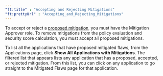 ```yaml
---
"ft:title" : "Accepting and Rejecting Mitigations"
"ft:prettyUrl" : "Accepting_and_Rejecting_Mitigations"
---
```


To accept or reject a [proposed mitigation](https://docs.veracode.com/r/Propose_Mitigating_Factors_for_a_Flaw), you must have the Mitigation Approver role. To remove mitigations from the policy evaluation and security score calculation, you must accept all proposed mitigations.

To list all the applications that have proposed mitigated flaws, from the Applications page, click **Show All Applications with Mitigations**. The filtered list that appears lists any application that has a proposed, accepted, or rejected mitigation. From this list, you can click on any application to go straight to the Mitigated Flaws page for that application.

